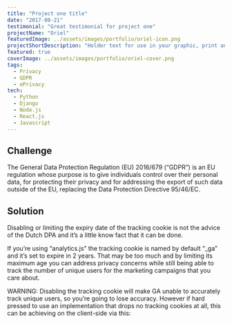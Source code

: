 ```yaml
---
title: "Project one title"
date: "2017-08-21"
testimonial: "Great testimonial for project one"
projectName: "Oriel"
featuredImage: ../assets/images/portfolio/oriel-icon.png
projectShortDescription: "Holder text for use in your graphic, print and web layouts, and discover plugins for."
featured: true
coverImage: ../assets/images/portfolio/oriel-cover.png
tags:
  - Privacy
  - GDPR
  - ePrivacy
tech:
  - Python
  - Django
  - Node.js
  - React.js
  - Javascript
---
```


## Challenge

The General Data Protection Regulation (EU) 2016/679 (“GDPR”) is an EU regulation whose purpose is to give individuals control over their personal data, for protecting their privacy and for addressing the export of such data outside of the EU, replacing the Data Protection Directive 95/46/EC.

## Solution

Disabling or limiting the expiry date of the tracking cookie is not the advice of the Dutch DPA and it’s a little know fact that it can be done.

If you’re using “analytics.js” the tracking cookie is named by default “_ga” and it’s set to expire in 2 years. That may be too much and by limiting its maximum age you can address privacy concerns while still being able to track the number of unique users for the marketing campaigns that you care about.

WARNING: Disabling the tracking cookie will make GA unable to accurately track unique users, so you’re going to lose accuracy. However if hard pressed to use an implementation that drops no tracking cookies at all, this can be achieving on the client-side via this: